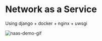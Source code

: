 # Network as a Service
Using django + docker + nginx + uwsgi

![naas-demo-gif](https://github.com/yhobby/web_naas/naas.gif)
